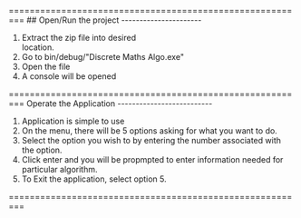 =========================================================
	    ## Open/Run the project
	   ----------------------
<ol>
<li>Extract the zip file into desired</li> 
    location.
 <li> Go to bin/debug/"Discrete Maths Algo.exe"</li>
 <li> Open the file </li>
 <li>A console will be opened</li>
</ol>

=========================================================
	     Operate the Application
	   --------------------------
 1. Application is simple to use
 2. On the menu, there will be 5 options asking for 
    what you want to do.
 3. Select the option you wish to by entering the number
    associated with the option.
 4. Click enter and you will be propmpted to enter
    information needed for particular algorithm.
 5. To Exit the application, select option 5.

=========================================================
